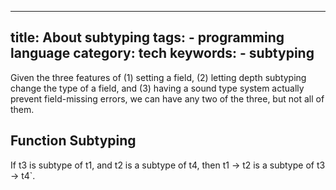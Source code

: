 

---
title: About subtyping
tags:
    - programming language
category: tech
keywords:
    - subtyping
---

Given the three features of (1) setting a field, (2) letting depth
subtyping change the type of a field, and (3) having a sound type system actually prevent field-missing errors, we can have any two of the three, but not all of them.

## Function Subtyping

If t3 is subtype of t1, and t2 is a subtype of t4, then t1 -> t2 is a subtype of t3 -> t4`. 
<!--stackedit_data:
eyJoaXN0b3J5IjpbMTkwNDAxMjg3OF19
-->